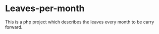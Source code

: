 # Leaves-per-month
This is a php project which describes the leaves every month to be carry forward.
